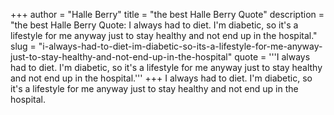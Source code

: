 +++
author = "Halle Berry"
title = "the best Halle Berry Quote"
description = "the best Halle Berry Quote: I always had to diet. I'm diabetic, so it's a lifestyle for me anyway just to stay healthy and not end up in the hospital."
slug = "i-always-had-to-diet-im-diabetic-so-its-a-lifestyle-for-me-anyway-just-to-stay-healthy-and-not-end-up-in-the-hospital"
quote = '''I always had to diet. I'm diabetic, so it's a lifestyle for me anyway just to stay healthy and not end up in the hospital.'''
+++
I always had to diet. I'm diabetic, so it's a lifestyle for me anyway just to stay healthy and not end up in the hospital.
